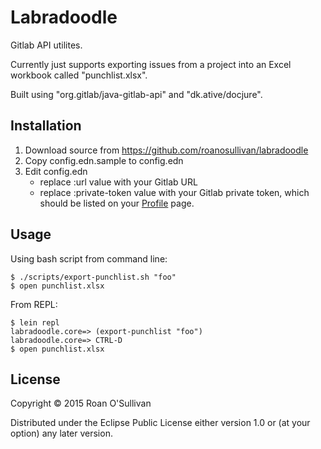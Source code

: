 # Labradoodle

Gitlab API utilites.

Currently just supports exporting issues from a project into an Excel workbook called
"punchlist.xlsx".

Built using "org.gitlab/java-gitlab-api" and "dk.ative/docjure".

## Installation

 1. Download source from https://github.com/roanosullivan/labradoodle
 2. Copy config.edn.sample to config.edn
 3. Edit config.edn
    * replace :url value with your Gitlab URL
    * replace :private-token value with your Gitlab private token, which should be listed on your
    [Profile](https://gitlab.gitters.cgifederal.com/profile/account) page.

## Usage

Using bash script from command line:

    $ ./scripts/export-punchlist.sh "foo"
    $ open punchlist.xlsx

From REPL:

    $ lein repl
    labradoodle.core=> (export-punchlist "foo")
    labradoodle.core=> CTRL-D
    $ open punchlist.xlsx

## License

Copyright © 2015 Roan O'Sullivan

Distributed under the Eclipse Public License either version 1.0 or (at
your option) any later version.
